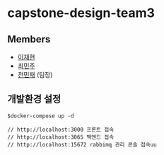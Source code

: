 # capstone-design-team3

## Members
- [이재현](https://github.com/greedy-hacker) 
- [최민주](https://github.com/minju412)
- [전민재](https://github.com/Madb33) (팀장) 


## 개발환경 설정

```
$docker-compose up -d

// http://localhost:3000 프론트 접속
// http://localhost:3065 백엔드 접속
// http://localhost:15672 rabbimq 관리 콘솔 접속uu
```
